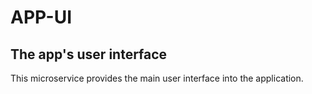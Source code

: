 # APP-UI
## The app's user interface
This microservice provides the main user interface into the application.